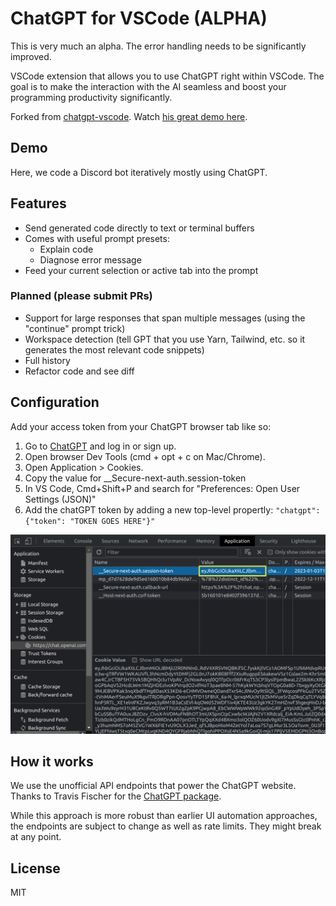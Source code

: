 # ChatGPT for VSCode (ALPHA)

This is very much an alpha. The error handling needs to be significantly improved.

VSCode extension that allows you to use ChatGPT right within VSCode. The goal is to make the interaction with the AI seamless and boost your programming productivity significantly.

Forked from [chatgpt-vscode](https://github.com/mpociot/chatgpt-vscode). Watch [his great demo here](https://twitter.com/marcelpociot/status/1599180144551526400).

## Demo

Here, we code a Discord bot iteratively mostly using ChatGPT.

## Features

- Send generated code directly to text or terminal buffers
- Comes with useful prompt presets:
  - Explain code
  - Diagnose error message
- Feed your current selection or active tab into the prompt

### Planned (please submit PRs)

- Support for large responses that span multiple messages (using the "continue" prompt trick)
- Workspace detection (tell GPT that you use Yarn, Tailwind, etc. so it generates the most relevant code snippets)
- Full history
- Refactor code and see diff

## Configuration

Add your access token from your ChatGPT browser tab like so:

1. Go to [ChatGPT](https://chat.openai.com/chat) and log in or sign up.
1. Open browser Dev Tools (cmd + opt + c on Mac/Chrome).
1. Open Application > Cookies.
1. Copy the value for \_\_Secure-next-auth.session-token
1. In VS Code, Cmd+Shift+P and search for "Preferences: Open User Settings (JSON)"
1. Add the chatGPT token by adding a new top-level propertly: `"chatgpt": {"token": "TOKEN GOES HERE"}"`

![](demos/session-token.png)

## How it works

We use the unofficial API endpoints that power the ChatGPT website. Thanks to Travis Fischer for the [ChatGPT package](https://github.com/transitive-bullshit/chatgpt-api).

While this approach is more robust than earlier UI automation approaches, the endpoints are subject to change as well as rate limits. They might break at any point.

## License

MIT
